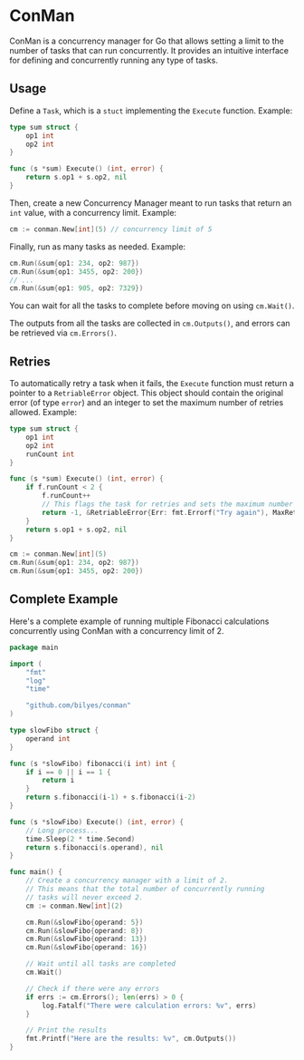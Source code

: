 # ConMan

ConMan is a concurrency manager for Go that allows setting a limit to the number of
tasks that can run concurrently. It provides an intuitive interface for defining
and concurrently running any type of tasks.

## Usage

Define a `Task`, which is a `stuct` implementing the `Execute` function. Example:

```go
type sum struct {
    op1 int
    op2 int
}

func (s *sum) Execute() (int, error) {
    return s.op1 + s.op2, nil
}
```

Then, create a new Concurrency Manager meant to run tasks that return an `int` value, with a
concurrency limit. Example:

```go
cm := conman.New[int](5) // concurrency limit of 5
```

Finally, run as many tasks as needed. Example:

```go
cm.Run(&sum{op1: 234, op2: 987})
cm.Run(&sum{op1: 3455, op2: 200})
// ...
cm.Run(&sum{op1: 905, op2: 7329})
```

You can wait for all the tasks to complete before moving on using `cm.Wait()`.

The outputs from all the tasks are collected in `cm.Outputs()`, and errors can
be retrieved via `cm.Errors()`.

## Retries

To automatically retry a task when it fails, the `Execute` function must return a pointer to a
`RetriableError` object. This object should contain the original error (of type `error`) and an
integer to set the maximum number of retries allowed. Example:

```go
type sum struct {
    op1 int
    op2 int
	runCount int
}

func (s *sum) Execute() (int, error) {
	if f.runCount < 2 {
		f.runCount++
        // This flags the task for retries and sets the maximum number of retries allowed
		return -1, &RetriableError{Err: fmt.Errorf("Try again"), MaxRetries: 2}
	}
    return s.op1 + s.op2, nil
}

cm := conman.New[int](5)
cm.Run(&sum{op1: 234, op2: 987})
cm.Run(&sum{op1: 3455, op2: 200})
```

## Complete Example

Here's a complete example of running multiple Fibonacci calculations
concurrently using ConMan with a concurrency limit of 2.

```go
package main

import (
    "fmt"
    "log"
    "time"

    "github.com/bilyes/conman"
)

type slowFibo struct {
    operand int
}

func (s *slowFibo) fibonacci(i int) int {
    if i == 0 || i == 1 {
        return i
    }
    return s.fibonacci(i-1) + s.fibonacci(i-2)
}

func (s *slowFibo) Execute() (int, error) {
    // Long process...
    time.Sleep(2 * time.Second)
    return s.fibonacci(s.operand), nil
}

func main() {
    // Create a concurrency manager with a limit of 2.
    // This means that the total number of concurrently running
    // tasks will never exceed 2.
    cm := conman.New[int](2)

    cm.Run(&slowFibo{operand: 5})
    cm.Run(&slowFibo{operand: 8})
    cm.Run(&slowFibo{operand: 13})
    cm.Run(&slowFibo{operand: 16})

    // Wait until all tasks are completed
    cm.Wait()

    // Check if there were any errors
    if errs := cm.Errors(); len(errs) > 0 {
        log.Fatalf("There were calculation errors: %v", errs)
    }

    // Print the results
    fmt.Printf("Here are the results: %v", cm.Outputs())
}
```
